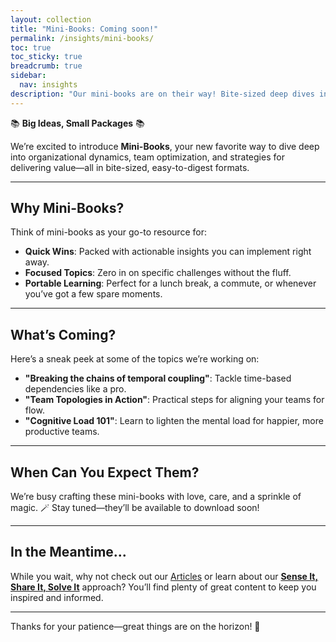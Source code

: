 ```yaml
---
layout: collection
title: "Mini-Books: Coming soon!"
permalink: /insights/mini-books/
toc: true
toc_sticky: true
breadcrumb: true
sidebar:
  nav: insights
description: "Our mini-books are on their way! Bite-sized deep dives into organizational dynamics, team flow, and more. Stay tuned!"
---
```


📚 **Big Ideas, Small Packages** 📚

We’re excited to introduce **Mini-Books**, your new favorite way to dive deep into organizational dynamics, team optimization, and strategies for delivering value—all in bite-sized, easy-to-digest formats.

---

## Why Mini-Books?

Think of mini-books as your go-to resource for:

- **Quick Wins**: Packed with actionable insights you can implement right away.
- **Focused Topics**: Zero in on specific challenges without the fluff.
- **Portable Learning**: Perfect for a lunch break, a commute, or whenever you’ve got a few spare moments.

---

## What’s Coming?

Here’s a sneak peek at some of the topics we’re working on:

- **"Breaking the chains of temporal coupling"**: Tackle time-based dependencies like a pro.
- **"Team Topologies in Action"**: Practical steps for aligning your teams for flow.
- **"Cognitive Load 101"**: Learn to lighten the mental load for happier, more productive teams.

---

## When Can You Expect Them?

We’re busy crafting these mini-books with love, care, and a sprinkle of magic. 🪄 Stay tuned—they’ll be available to download soon!

<script async data-uid="06c268f237" src="https://betterteamdynamics.kit.com/06c268f237/index.js"></script>

---

## In the Meantime...

While you wait, why not check out our [Articles](/insights/articles/) or learn about our **[Sense It, Share It, Solve It](/sense-share-solve/)** approach? You’ll find plenty of great content to keep you inspired and informed.

---

Thanks for your patience—great things are on the horizon! 🚀
